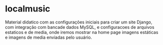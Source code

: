 # localmusic
 Material didatico com as configurações iniciais para criar um site Django, com integração com bancade dados MySQL, e configuracoes de arquivos estaticos e de media, onde iremos mostrar na home page imagens estáticas e imagens de media enviadas pelo usuário.
